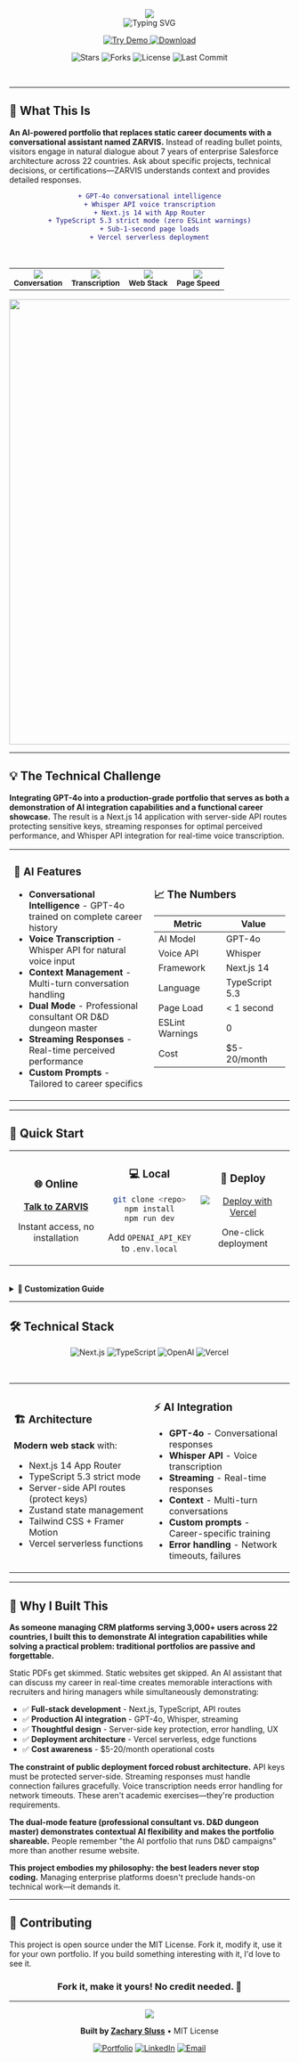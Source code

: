 <div align="center">

<!-- Hero Header -->
<img src="https://capsule-render.vercel.app/api?type=waving&color=gradient&customColorList=6,12,20&height=180&section=header&text=AI-Powered%20Portfolio&fontSize=60&fontColor=FFFFFF&animation=twinkling&fontAlignY=30&desc=Your%20Resume,%20But%20It%20Talks%20Back&descSize=18&descAlignY=55"/>

<br/>

<!-- Animated Subtitle -->
<img src="https://readme-typing-svg.demolab.com?font=Fira+Code&weight=600&size=20&duration=3000&pause=1000&color=2d9a5e&center=true&vCenter=true&random=false&width=700&lines=GPT-4o+%E2%80%A2+Whisper+API+%E2%80%A2+Next.js+14;Conversational+Career+Assistant+(ZARVIS);TypeScript+%E2%80%A2+Vercel+%E2%80%A2+Framer+Motion" alt="Typing SVG" />

<br/>

<!-- Main Action Buttons -->
<p align="center">
  <a href="https://ai-portfolio-hazel-nine.vercel.app">
    <img src="https://img.shields.io/badge/🤖_TALK-TO_ZARVIS-2d7a3e?style=for-the-badge&labelColor=000000&logo=openai&logoColor=white" alt="Try Demo"/>
  </a>
  <a href="https://github.com/Zacsluss/portfolioai/archive/refs/heads/main.zip">
    <img src="https://img.shields.io/badge/⬇️_DOWNLOAD-ZIP-0366d6?style=for-the-badge&labelColor=000000&logo=download&logoColor=white" alt="Download"/>
  </a>
</p>

<!-- GitHub Stats Badges -->
<p align="center">
  <img src="https://img.shields.io/github/stars/Zacsluss/portfolioai?style=social" alt="Stars"/>
  <img src="https://img.shields.io/github/forks/Zacsluss/portfolioai?style=social" alt="Forks"/>
  <img src="https://img.shields.io/github/license/Zacsluss/portfolioai?style=flat-square&color=555555" alt="License"/>
  <img src="https://img.shields.io/github/last-commit/Zacsluss/portfolioai?style=flat-square&color=666666" alt="Last Commit"/>
</p>

</div>

<br/>

---

## 🎯 What This Is

**An AI-powered portfolio that replaces static career documents with a conversational assistant named ZARVIS.** Instead of reading bullet points, visitors engage in natural dialogue about 7 years of enterprise Salesforce architecture across 22 countries. Ask about specific projects, technical decisions, or certifications—ZARVIS understands context and provides detailed responses.

<div align="center">

```diff
+ GPT-4o conversational intelligence
+ Whisper API voice transcription
+ Next.js 14 with App Router
+ TypeScript 5.3 strict mode (zero ESLint warnings)
+ Sub-1-second page loads
+ Vercel serverless deployment
```

</div>

<br/>

<div align="center">

<!-- Performance Metrics -->
<table>
  <tr>
    <td align="center">
      <img src="https://img.shields.io/badge/AI-GPT--4o-2d7a3e?style=flat-square&logo=openai&logoColor=white"/><br/>
      <sub><b>Conversation</b></sub>
    </td>
    <td align="center">
      <img src="https://img.shields.io/badge/Voice-Whisper_API-1E4A6D?style=flat-square&logo=microphone&logoColor=white"/><br/>
      <sub><b>Transcription</b></sub>
    </td>
    <td align="center">
      <img src="https://img.shields.io/badge/Framework-Next.js_14-8B3A3A?style=flat-square&logo=nextdotjs&logoColor=white"/><br/>
      <sub><b>Web Stack</b></sub>
    </td>
    <td align="center">
      <img src="https://img.shields.io/badge/Load-<1s-8B6914?style=flat-square&logo=speedtest&logoColor=white"/><br/>
      <sub><b>Page Speed</b></sub>
    </td>
  </tr>
</table>

</div>

<div align="center">
<img width="800" src="https://capsule-render.vercel.app/api?type=rect&color=gradient&customColorList=6,12,20&height=2"/>
</div>

---

## 💡 The Technical Challenge

**Integrating GPT-4o into a production-grade portfolio that serves as both a demonstration of AI integration capabilities and a functional career showcase.** The result is a Next.js 14 application with server-side API routes protecting sensitive keys, streaming responses for optimal perceived performance, and Whisper API integration for real-time voice transcription.

<table>
<tr>
<td width="50%">

### 🤖 AI Features

- **Conversational Intelligence** - GPT-4o trained on complete career history
- **Voice Transcription** - Whisper API for natural voice input
- **Context Management** - Multi-turn conversation handling
- **Dual Mode** - Professional consultant OR D&D dungeon master
- **Streaming Responses** - Real-time perceived performance
- **Custom Prompts** - Tailored to career specifics

</td>
<td width="50%">

### 📈 The Numbers

| Metric                  | Value                   |
| ----------------------- | ----------------------- |
| AI Model                | GPT-4o                  |
| Voice API               | Whisper                 |
| Framework               | Next.js 14              |
| Language                | TypeScript 5.3          |
| Page Load               | < 1 second              |
| ESLint Warnings         | 0                       |
| Cost                    | $5-20/month             |

</td>
</tr>
</table>

---

## 🚀 Quick Start

<table>
<tr>
<td width="33%" align="center">

### 🌐 Online

**[Talk to ZARVIS](https://ai-portfolio-hazel-nine.vercel.app)**

Instant access, no installation

</td>
<td width="33%" align="center">

### 💻 Local

```bash
git clone <repo>
npm install
npm run dev
```

Add `OPENAI_API_KEY` to `.env.local`

</td>
<td width="33%" align="center">

### 🚀 Deploy

[![Deploy with Vercel](https://vercel.com/button)](https://vercel.com/new/clone?repository-url=https://github.com/Zacsluss/portfolioai)

One-click deployment

</td>
</tr>
</table>

<br/>

<details>
<summary><b>🎨 Customization Guide</b></summary>

### To adapt this portfolio for your own use:

1. **Edit Career Data:** Update `lib/portfolio-data.ts` with your professional history, skills, and projects
2. **Train the AI:** Modify `lib/assistant-context.ts` with your background, experiences, and personality
3. **Customize Styling:** Adjust Tailwind configuration and theme colors in `tailwind.config.js`
4. **Add Features:** Extend API routes in `app/api/` for additional functionality

</details>

---

## 🛠️ Technical Stack

<div align="center">

![Next.js](https://img.shields.io/badge/Next.js_14-000000?style=for-the-badge&logo=nextdotjs&logoColor=white)
![TypeScript](https://img.shields.io/badge/TypeScript_5.3-1E4A6D?style=for-the-badge&logo=typescript&logoColor=white)
![OpenAI](https://img.shields.io/badge/GPT--4o-412991?style=for-the-badge&logo=openai&logoColor=white)
![Vercel](https://img.shields.io/badge/Vercel-000000?style=for-the-badge&logo=vercel&logoColor=white)

</div>

<br/>

<table>
<tr>
<td width="50%">

### 🏗️ Architecture

**Modern web stack** with:

- Next.js 14 App Router
- TypeScript 5.3 strict mode
- Server-side API routes (protect keys)
- Zustand state management
- Tailwind CSS + Framer Motion
- Vercel serverless functions

</td>
<td width="50%">

### ⚡ AI Integration

- **GPT-4o** - Conversational responses
- **Whisper API** - Voice transcription
- **Streaming** - Real-time responses
- **Context** - Multi-turn conversations
- **Custom prompts** - Career-specific training
- **Error handling** - Network timeouts, failures

</td>
</tr>
</table>

---

## 💭 Why I Built This

**As someone managing CRM platforms serving 3,000+ users across 22 countries, I built this to demonstrate AI integration capabilities while solving a practical problem: traditional portfolios are passive and forgettable.**

Static PDFs get skimmed. Static websites get skipped. An AI assistant that can discuss my career in real-time creates memorable interactions with recruiters and hiring managers while simultaneously demonstrating:

- ✅ **Full-stack development** - Next.js, TypeScript, API routes
- ✅ **Production AI integration** - GPT-4o, Whisper, streaming
- ✅ **Thoughtful design** - Server-side key protection, error handling, UX
- ✅ **Deployment architecture** - Vercel serverless, edge functions
- ✅ **Cost awareness** - $5-20/month operational costs

**The constraint of public deployment forced robust architecture.** API keys must be protected server-side. Streaming responses must handle connection failures gracefully. Voice transcription needs error handling for network timeouts. These aren't academic exercises—they're production requirements.

**The dual-mode feature (professional consultant vs. D&D dungeon master) demonstrates contextual AI flexibility and makes the portfolio shareable.** People remember "the AI portfolio that runs D&D campaigns" more than another resume website.

**This project embodies my philosophy: the best leaders never stop coding.** Managing enterprise platforms doesn't preclude hands-on technical work—it demands it.

---

## 🤝 Contributing

This project is open source under the MIT License. Fork it, modify it, use it for your own portfolio. If you build something interesting with it, I'd love to see it.

<div align="center">

### Fork it, make it yours! No credit needed. 🚀

</div>

---

<div align="center">

<img src="https://capsule-render.vercel.app/api?type=waving&color=gradient&customColorList=6,12,20&height=100&section=footer"/>

**Built by [Zachary Sluss](https://github.com/Zacsluss)** • MIT License

[![Portfolio](https://img.shields.io/badge/🌐_My_Portfolio-2d7a3e?style=flat-square)](https://zacsluss.github.io/portfolio)
[![LinkedIn](https://img.shields.io/badge/LinkedIn-0055A4?style=flat-square&logo=linkedin&logoColor=white)](https://linkedin.com/in/zacharyjsluss)
[![Email](https://img.shields.io/badge/Email-8B2E0F?style=flat-square&logo=gmail&logoColor=white)](mailto:zacsluss@yahoo.com)

</div>
